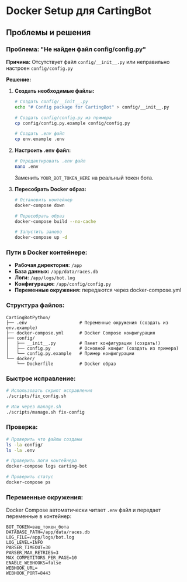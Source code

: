 # Docker Setup для CartingBot

## Проблемы и решения

### Проблема: "Не найден файл config/config.py"

**Причина:** Отсутствует файл `config/__init__.py` или неправильно настроен `config/config.py`

**Решение:**

1. **Создать необходимые файлы:**
   ```bash
   # Создать config/__init__.py
   echo "# Config package for CartingBot" > config/__init__.py
   
   # Создать config/config.py из примера
   cp config/config.py.example config/config.py
   
   # Создать .env файл
   cp env.example .env
   ```

2. **Настроить .env файл:**
   ```bash
   # Отредактировать .env файл
   nano .env
   ```
   
   Заменить `YOUR_BOT_TOKEN_HERE` на реальный токен бота.

3. **Пересобрать Docker образ:**
   ```bash
   # Остановить контейнер
   docker-compose down
   
   # Пересобрать образ
   docker-compose build --no-cache
   
   # Запустить заново
   docker-compose up -d
   ```

### Пути в Docker контейнере:

- **Рабочая директория:** `/app`
- **База данных:** `/app/data/races.db`
- **Логи:** `/app/logs/bot.log`
- **Конфигурация:** `/app/config/config.py`
- **Переменные окружения:** передаются через docker-compose.yml

### Структура файлов:

```
CartingBotPython/
├── .env                    # Переменные окружения (создать из env.example)
├── docker-compose.yml      # Docker Compose конфигурация
├── config/
│   ├── __init__.py         # Пакет конфигурации (создать!)
│   ├── config.py           # Основной конфиг (создать из примера)
│   └── config.py.example   # Пример конфигурации
└── docker/
    └── Dockerfile          # Docker образ
```

### Быстрое исправление:

```bash
# Использовать скрипт исправления
./scripts/fix_config.sh

# Или через manage.sh
./scripts/manage.sh fix-config
```

### Проверка:

```bash
# Проверить что файлы созданы
ls -la config/
ls -la .env

# Проверить логи контейнера
docker-compose logs carting-bot

# Проверить статус
docker-compose ps
```

### Переменные окружения:

Docker Compose автоматически читает `.env` файл и передает переменные в контейнер:

```env
BOT_TOKEN=ваш_токен_бота
DATABASE_PATH=/app/data/races.db
LOG_FILE=/app/logs/bot.log
LOG_LEVEL=INFO
PARSER_TIMEOUT=30
PARSER_MAX_RETRIES=3
MAX_COMPETITORS_PER_PAGE=10
ENABLE_WEBHOOKS=false
WEBHOOK_URL=
WEBHOOK_PORT=8443
``` 